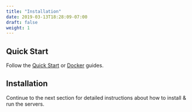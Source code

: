 ```yaml
---
title: "Installation"
date: 2019-03-13T18:28:09-07:00
draft: false
weight: 1
---
```


## Quick Start

Follow the [Quick Start](https://github.com/cloudera/hue#getting-started) or [Docker](administrator/installation/docker/) guides.


## Installation

Continue to the next section for detailed instructions about how to install & run the servers.
